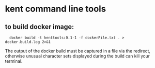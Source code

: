 # kent command line tools

## to build docker image:
```
  docker build -t kenttools:0.1-1 -f dockerFile.txt . > docker.build.log 2>&1
```
The output of the docker build must be captured in a file via the
redirect, otherwise unusual character sets displayed during the build
can kill your terminal.
